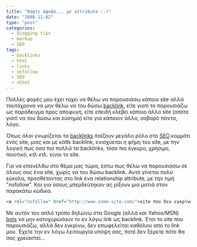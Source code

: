 ```yaml
---
title: "Θάψτε άφοβα... με attribute :-)"
date: "2008-11-02"
type: "post"
categories:
  - blogging tips
  - markup
  - SEO
tags:
  - backlinks
  - html
  - links
  - nofollow
  - SEO
  - xhtml
---
```


Πολλές φορές μου έχει τύχει να θέλω να παρουσιάσω κάποιο site αλλά ταυτόχρονα να μην θέλω να του δώσω [backlink](http://en.wikipedia.org/wiki/Backlink "backlink expaination"), είτε γιατί το παρουσιάζω ως παράδειγμα προς αποφυγή, είτε επειδή κλέβει κάποιο άλλο site (οπότε γιατί να του δώσω και εύσημα) είτε για κάποιον άλλο, σοβαρό πάντα, λόγο.

Όπως όλοι γνωρίζεται τα [backlinks](http://en.wikipedia.org/wiki/Backlink "backlink expaination") παίζουν μεγάλο ρόλο στο [SEO](http://en.wikipedia.org/wiki/Search_engine_optimization "SEO explaination") κομμάτι ενός site, μιας και με κάθε backlink, ενισχύεται η φήμη του site, με την λογική πως όσα πιο πολλά τα backlinks, τόσο πιο έγκυρο, χρήσιμο, ποιοτικό, κτλ κτλ. είναι το site.

Για να επανέλθω στο θέμα μας τώρα, έστω πως θέλω να παρουσιάσω σε όλους σας ένα site, χωρίς να του δώσω backlink. Αυτό γίνεται πολύ εύκολα, προσθέτοντας στο link ένα relationship attribute, με την τιμή "nofollow". Και για όσους μπερδεύτηκαν ας ρίξουν μια ματιά στον παρακάτω κώδικα.

```html
<a rel="nofollow" href="http://www.some-site.com/">site που δεν εγκρίνω</a>
```

Με αυτόν τον απλό τρόπο δηλώνω στα Google (αλλά και Yahoo/MSN) [bots](http://en.wikipedia.org/wiki/Internet_bot "Bots") να μην κατοχυρώσουν το εν λόγω link ως backlink. Έτσι το site που παρουσιάζω, αλλά δεν εγκρίνω, δεν επωφελείται καθόλου από το link μου. Έχετε την εν λόγω λειτουργία υπόψη σας, ποτέ δεν ξέρετε πότε θα σας χρειαστεί...
